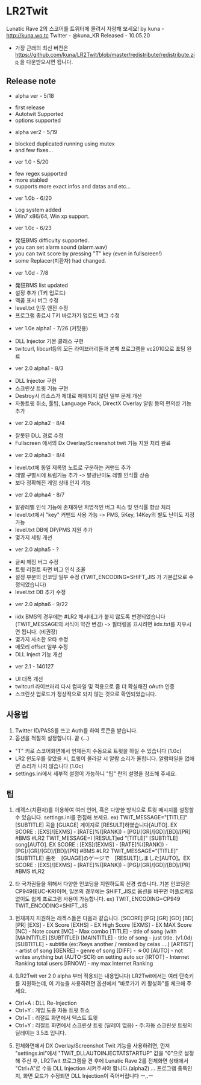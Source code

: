 ﻿LR2Twit
=======

Lunatic Rave 2의 스코어를 트위터에 올려서 자랑해 보세요!
by kuna - http://kuna.wo.tc
Twitter - @kuna_KR
Released - 10.05.20

* 가장 근래의 최신 버전은 https://github.com/kuna/LR2Twit/blob/master/redistribute/redistribute.zip 을 다운받으시면 됩니다.

Release note
--------------
* alpha ver - 5/18
 - first release
 - Autotwit Supported
 - options supported

* alpha ver2 - 5/19
 - blocked duplicated running using mutex
 - and few fixes...

* ver 1.0 - 5/20
 - few regex supported
 - more stabled
 - supports more exact infos and datas and etc...

* ver 1.0b - 6/20
 - Log system added
 - Win7 x86/64, Win xp support.

* ver 1.0c - 6/23
 - 発狂BMS difficulty supported.
 - you can set alarm sound (alarm.wav)
 - you can twit score by pressing "T" key (even in fullscreen!)
 - some Replacer(치환자) had changed.

* ver 1.0d - 7/8
 - 発狂BMS list updated
 - 설정 추가 (T키 업로드)
 - 맥콤 표시 버그 수정
 - level.txt 인풋 엔진 수정
 - 프로그램 종료시 T키 바로가기 업로드 버그 수정

* ver 1.0e alpha1 - 7/26 (커밋용)
 - DLL Injector 기본 클래스 구현
 - twitcurl, libcurl등의 모든 라이브러리들과 본체 프로그램을 vc2010으로 포팅 완료

* ver 2.0 alpha1 - 8/3
 - DLL Injector 구현
 - 스크린샷 트윗 기능 구현
 - Destroy시 리소스가 제대로 해제되지 않던 일부 문제 개선
 - 자동트윗 취소, 툴팁, Language Pack, DirectX Overlay 알림 등의 편의성 기능 추가

* ver 2.0 alpha2 - 8/4
 - 잘못된 DLL 경로 수정
 - Fullscreen 에서의 Dx Overlay/Screenshot twit 기능 지원 처리 완료

* ver 2.0 alpha3 - 8/4
 - level.txt에 동일 제목명 노트로 구분하는 커맨드 추가
 - 레벨 구별시에 트림기능 추가 -> 발광난이도 레벨 인식률 상승
 - 보다 정확해진 게임 상태 인지 기능

* ver 2.0 alpha4 - 8/7
 - 발광레벨 인식 기능에 존재하던 치명적인 버그 픽스 및 인식률 향상 처리
 - level.txt에서 "key" 커맨드 사용 가능 -> PMS, 5Key, 14Key의 별도 난이도 지정 가능
 - level.txt DB에 DP/PMS 지원 추가
 - 몇가지 세팅 개선

* ver 2.0 alpha5 - ?
 - 글씨 깨짐 버그 수정
 - 트윗 리절트 화면 버그 인식 조율
 - 설정 부분의 인코딩 일부 수정 (TWIT_ENCODING=SHIFT_JIS 가 기본값으로 수정되었습니다)
 - level.txt DB 추가 수정

* ver 2.0 alpha6 - 9/22
 - iidx BMS의 경우에는 #LR2 해시태그가 붙지 않도록 변경되었습니다 (TWIT_MESSAGE의 서식이 약간 변경)
 -> 필터링을 끄시려면 iidx.txt를 지우시면 됩니다. (비권장)
 - 몇가지 사소한 오타 수정
 - 메모리 offset 일부 수정
 - DLL Inject 기능 개선

* ver 2.1 - 140127
 - UI 대폭 개선
 - twitcurl 라이브러리 다시 컴파일 및 적용으로 좀 더 확실해진 oAuth 인증
 - 스크린샷 업로드가 정상적으로 되지 않는 것으로 확인되었습니다.

사용법
----------------
1. Twitter ID/PASS를 쓰고 Auth를 하여 토큰을 받습니다.
2. 옵션을 적절히 설정합니다. 끝 (...)

* "T" 키로 스코어화면에서 언제든지 수동으로 트윗을 하실 수 있습니다 (1.0c)
* LR2 윈도우를 찾았을 시, 트윗이 올라갈 시 알람 소리가 울립니다. 알람파일을 없애면 소리가 나지 않습니다 (1.0c)
* settings.ini에서 세부적 설정이 가능하니 "팁" 란의 설명을 참조해 주세요.


팁
-----------
1. 레겍스(치환자)를 이용하여 여러 언어, 혹은 다양한 방식으로 트윗 메시지를 설정할 수 있습니다.
settings.ini를 편집해 보세요.
ex)
TWIT_MESSAGE="[TITLE]" [SUBTITLE] 곡을 [GUAGE] 게이지로 [RESULT]하였습니다[AUTO]. EX SCORE : [EXS]/[EXMS] - [RATE]%([RANK]) - [PG]/[GR]/[GD]/[BD]/[PR] #BMS #LR2
TWIT_MESSAGE=I [RESULT]ed "[TITLE]" [SUBTITLE] song[AUTO]. EX SCORE : [EXS]/[EXMS] - [RATE]%([RANK]) - [PG]/[GR]/[GD]/[BD]/[PR] #BMS #LR2
TWIT_MESSAGE="[TITLE]" [SUBTITLE] 曲を　[GUAGE]のゲージで　[RESULT]しました[AUTO]。EX SCORE : [EXS]/[EXMS] - [RATE]%([RANK]) - [PG]/[GR]/[GD]/[BD]/[PR] #BMS #LR2

2. 타 국가권들을 위해서 다양한 인코딩을 지원하도록 신경 썼습니다.
기본 인코딩은 CP949(EUC-KR)이며, 일본의 경우에는 SHIFT_JIS로 옵션을 바꾸면 어플로케일 없이도 쉽게 프로그램 사용이 가능합니다.
ex)
TWIT_ENCODING=CP949
TWIT_ENCODING=SHIFT_JIS

3. 현재까지 지원하는 레겍스들은 다음과 같습니다.
[SCORE]
[PG]
[GR]
[GD]
[BD]
[PR]
[EXS] - EX Score
[EXHS] - EX High Score
[EXMS] - EX MAX Score
[NC] - Note count
[MC] - Max combo
[TITLE] - title of song (with [MAINTITLE] [SUBTITLE])
[MAINTITLE] - title of song - just title. (v1.0d)
[SUBTITLE] - subtitle (ex:7keys another / remixed by celas ....)
[ARTIST] - artist of song
[GENRE] - genre of song
[DIFF] - ☆00
[AUTO] - not writes anything but (AUTO-SCR) on setting auto scr
[IRTOT] - Internet Ranking total users
[IRNOW] - my max Internet Ranking

4. (LR2Twit ver 2.0 alpha 부터 적용되는 내용입니다)
 LR2Twit에서는 여러 단축키를 지원하는데, 이 기능을 사용하려면 옵션에서 "바로가기 키 활성화"를 체크해 주세요.
* Ctrl+A : DLL Re-Injection
* Ctrl+Y : 게임 도중 자동 트윗 취소
* Ctrl+T : 리절트 화면에서 텍스트 트윗
* Ctrl+Y : 리절트 화면에서 스크린샷 트윗 (딜레이 없음) - 주:자동 스크린샷 트윗의 딜레이는 3.5초 입니다.

5. 전체화면에서 DX Overlay/Screenshot Twit 기능을 사용하려면, 먼저 "settings.ini"에서 "TWIT_DLLAUTOINJECTATSTARTUP" 값을 "0"으로 설정해 주신 후, LR2Twit 프로그램을 켠 후에 Lunatic Rave 2를 전체화면 상태에서 "Ctrl+A"로 수동 DLL Injection 시켜주셔야 합니다.(alpha2) ... 프로그램 종특인지, 화면 모드가 수정되면 DLL Injection이 죽어버립니다 ㅡ,.ㅡ
